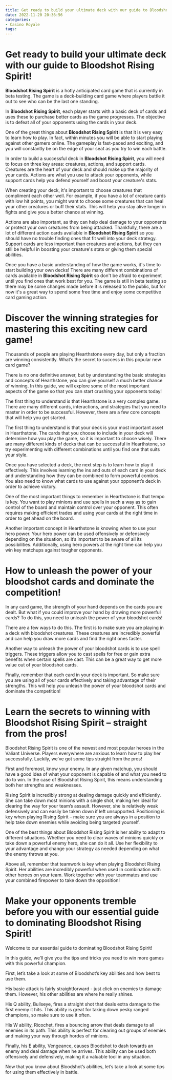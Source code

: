 ```yaml
---
title: Get ready to build your ultimate deck with our guide to Bloodshot Rising Spirit!
date: 2022-11-20 20:36:56
categories:
- Casino Royale
tags:
---
```



#  Get ready to build your ultimate deck with our guide to Bloodshot Rising Spirit!

**Bloodshot Rising Spirit** is a hotly anticipated card game that is currently in beta testing. The game is a deck-building card game where players battle it out to see who can be the last one standing.

In **Bloodshot Rising Spirit**, each player starts with a basic deck of cards and uses these to purchase better cards as the game progresses. The objective is to defeat all of your opponents using the cards in your deck.

One of the great things about **Bloodshot Rising Spirit** is that it is very easy to learn how to play. In fact, within minutes you will be able to start playing against other gamers online. The gameplay is fast-paced and exciting, and you will constantly be on the edge of your seat as you try to win each battle.

In order to build a successful deck in **Bloodshot Rising Spirit**, you will need to focus on three key areas: creatures, actions, and support cards. Creatures are the heart of your deck and should make up the majority of your cards. Actions are what you use to attack your opponents, while support cards help you defend yourself and boost your creature's stats.

When creating your deck, it's important to choose creatures that compliment each other well. For example, if you have a lot of creature cards with low hit points, you might want to choose some creatures that can heal your other creatures or buff their stats. This will help you stay alive longer in fights and give you a better chance at winning.

Actions are also important, as they can help deal damage to your opponents or protect your own creatures from being attacked. Thankfully, there are a lot of different action cards available in **Bloodshot Rising Spirit** so you should have no trouble finding ones that fit well into your deck strategy. Support cards are less important than creatures and actions, but they can still be helpful in boosting your creature's stats or giving them special abilities.

Once you have a basic understanding of how the game works, it's time to start building your own decks! There are many different combinations of cards available in **Bloodshot Rising Spirit** so don't be afraid to experiment until you find ones that work best for you. The game is still in beta testing so there may be some changes made before it is released to the public, but for now it's a great way to spend some free time and enjoy some competitive card gaming action.

#  Discover the winning strategies for mastering this exciting new card game!

Thousands of people are playing Hearthstone every day, but only a fraction are winning consistently. What’s the secret to success in this popular new card game?

There is no one definitive answer, but by understanding the basic strategies and concepts of Hearthstone, you can give yourself a much better chance of winning. In this guide, we will explore some of the most important aspects of the game so that you can start crushing your opponents today!

The first thing to understand is that Hearthstone is a very complex game. There are many different cards, interactions, and strategies that you need to master in order to be successful. However, there are a few core concepts that will help you get started.

The first thing to understand is that your deck is your most important asset in Hearthstone. The cards that you choose to include in your deck will determine how you play the game, so it is important to choose wisely. There are many different kinds of decks that can be successful in Hearthstone, so try experimenting with different combinations until you find one that suits your style.

Once you have selected a deck, the next step is to learn how to play it effectively. This involves learning the ins and outs of each card in your deck and understanding how they can be combined to form powerful combos. You also need to know what cards to use against your opponent’s deck in order to achieve victory.

One of the most important things to remember in Hearthstone is that tempo is key. You want to play minions and use spells in such a way as to gain control of the board and maintain control over your opponent. This often requires making efficient trades and using your cards at the right time in order to get ahead on the board.

Another important concept in Hearthstone is knowing when to use your hero power. Your hero power can be used offensively or defensively depending on the situation, so it’s important to be aware of all its possibilities. Additionally, using hero powers at the right time can help you win key matchups against tougher opponents.

#  How to unleash the power of your bloodshot cards and dominate the competition!

In any card game, the strength of your hand depends on the cards you are dealt. But what if you could improve your hand by drawing more powerful cards? To do this, you need to unleash the power of your bloodshot cards!

There are a few ways to do this. The first is to make sure you are playing in a deck with bloodshot creatures. These creatures are incredibly powerful and can help you draw more cards and find the right ones faster.

Another way to unleash the power of your bloodshot cards is to use spell triggers. These triggers allow you to cast spells for free or gain extra benefits when certain spells are cast. This can be a great way to get more value out of your bloodshot cards.

Finally, remember that each card in your deck is important. So make sure you are using all of your cards effectively and taking advantage of their strengths. This will help you unleash the power of your bloodshot cards and dominate the competition!

#  Learn the secrets to winning with Bloodshot Rising Spirit – straight from the pros!

Bloodshot Rising Spirit is one of the newest and most popular heroes in the Valiant Universe. Players everywhere are anxious to learn how to play her successfully. Luckily, we’ve got some tips straight from the pros!

First and foremost, know your enemy. In any given matchup, you should have a good idea of what your opponent is capable of and what you need to do to win. In the case of Bloodshot Rising Spirit, this means understanding both her strengths and weaknesses.

Rising Spirit is incredibly strong at dealing damage quickly and efficiently. She can take down most minions with a single shot, making her ideal for clearing the way for your team’s assault. However, she is relatively weak defensively and can easily be taken down if left unsupported. Positioning is key when playing Rising Spirit – make sure you are always in a position to help take down enemies while avoiding being targeted yourself.

One of the best things about Bloodshot Rising Spirit is her ability to adapt to different situations. Whether you need to clear waves of minions quickly or take down a powerful enemy hero, she can do it all. Use her flexibility to your advantage and change your strategy as needed depending on what the enemy throws at you.

Above all, remember that teamwork is key when playing Bloodshot Rising Spirit. Her abilities are incredibly powerful when used in combination with other heroes on your team. Work together with your teammates and use your combined firepower to take down the opposition!

#  Make your opponents tremble before you with our essential guide to dominating Bloodshot Rising Spirit!

Welcome to our essential guide to dominating Bloodshot Rising Spirit!

In this guide, we’ll give you the tips and tricks you need to win more games with this powerful champion.

First, let’s take a look at some of Bloodshot’s key abilities and how best to use them.

His basic attack is fairly straightforward - just click on enemies to damage them. However, his other abilities are where he really shines.

His Q ability, Bullseye, fires a straight shot that deals extra damage to the first enemy it hits. This ability is great for taking down pesky ranged champions, so make sure to use it often.

His W ability, Ricochet, fires a bouncing arrow that deals damage to all enemies in its path. This ability is perfect for clearing out groups of enemies and making your way through hordes of minions.

Finally, his E ability, Vengeance, causes Bloodshot to dash towards an enemy and deal damage when he arrives. This ability can be used both offensively and defensively, making it a valuable tool in any situation.

Now that you know about Bloodshot’s abilities, let’s take a look at some tips for using them effectively in battle.




















    